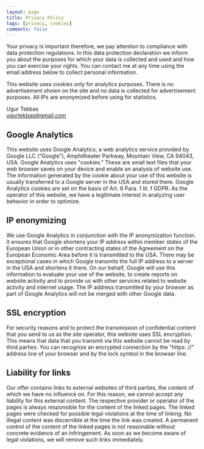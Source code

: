 ```yaml
---
layout: page
title: Privacy Policy
tags: [privacy, cookies]
comments: false
---
```


Your privacy is important therefore, we pay attention to compliance with data protection regulations. In this data protection declaration we inform you about the purposes for which your data is collected and used and how you can exercise your rights. You can contact me at any time using the email address below to collect personal information.

This website uses cookies only for analytics purposes. There is no advertisement shown on the site and no data is collected for advertisement purposes. All IPs are anonymized before using for statistics.

Ugur Tekbas <br>
ugurtekbas@gmail.com

## Google Analytics
This website uses Google Analytics, a web analytics service provided by Google LLC (“Google”), Amphitheater Parkway, Mountain View, CA 94043, USA. Google Analytics uses "cookies." These are small text files that your web browser saves on your device and enable an analysis of website use. The information generated by the cookie about your use of this website is usually transferred to a Google server in the USA and stored there. Google Analytics cookies are set on the basis of Art. 6 Para. 1 lit. f GDPR. As the operator of this website, we have a legitimate interest in analyzing user behavior in order to optimize.

## IP enonymizing
We use Google Analytics in conjunction with the IP anonymization function. It ensures that Google shortens your IP address within member states of the European Union or in other contracting states of the Agreement on the European Economic Area before it is transmitted to the USA. There may be exceptional cases in which Google transmits the full IP address to a server in the USA and shortens it there. On our behalf, Google will use this information to evaluate your use of the website, to create reports on website activity and to provide us with other services related to website activity and internet usage. The IP address transmitted by your browser as part of Google Analytics will not be merged with other Google data.

## SSL encryption
For security reasons and to protect the transmission of confidential content that you send to us as the site operator, this website uses SSL encryption. This means that data that you transmit via this website cannot be read by third parties. You can recognize an encrypted connection by the "https: //" address line of your browser and by the lock symbol in the browser line.

## Liability for links
Our offer contains links to external websites of third parties, the content of which we have no influence on. For this reason, we cannot accept any liability for this external content. The respective provider or operator of the pages is always responsible for the content of the linked pages. The linked pages were checked for possible legal violations at the time of linking. No illegal content was discernible at the time the link was created. A permanent control of the content of the linked pages is not reasonable without concrete evidence of an infringement. As soon as we become aware of legal violations, we will remove such links immediately.
